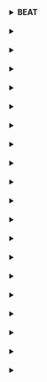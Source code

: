 <details>
<summary>
<strong>BEAT <i></i></strong>
</summary>
<br/>
<strong></strong>
<br/>
	<br/>
	<br/>
	<br/>
	<br/>
</details>
<br/>

<details>
<summary>
<strong> <i></i></strong>
</summary>
<br/>
<strong></strong>
<br/>
	<br/>
	<br/>
	<br/>
	<br/>
</details>
<br/>

<details>
<summary>
<strong> <i></i></strong>
</summary>
<br/>
<strong></strong>
<br/>
	<br/>
	<br/>
	<br/>
	<br/>
</details>
<br/>

<details>
<summary>
<strong> <i></i></strong>
</summary>
<br/>
<strong></strong>
<br/>
	<br/>
	<br/>
	<br/>
	<br/>
</details>
<br/>

<details>
<summary><strong> <i></i></strong></summary>
<br/><strong></strong><br/>
	<br/>
	<br/>
	<br/>
	<br/>
</details>
<br/>

<details>
<summary>
<strong> <i></i></strong>
</summary>
<br/>
<strong></strong>
<br/>
	<br/>
	<br/>
	<br/>
	<br/>
</details>
<br/>

<details>
<summary>
<strong> <i></i></strong>
</summary>
<br/>
<strong></strong>
<br/>
	<br/>
	<br/>
	<br/>
	<br/>
</details>
<br/>

<details>
<summary>
<strong> <i></i></strong>
</summary>
<br/>
<strong></strong>
<br/>
	<br/>
	<br/>
	<br/>
	<br/>
</details>
<br/>

<details>
<summary>
<strong> <i></i></strong>
</summary>
<br/>
<strong></strong>
<br/>
	<br/>
	<br/>
	<br/>
	<br/>
</details>
<br/>

<details>
<summary>
<strong> <i></i></strong>
</summary>
<br/>
<strong></strong>
<br/>
	<br/>
	<br/>
	<br/>
	<br/>
</details>
<br/>

<details>
<summary>
<strong> <i></i></strong>
</summary>
<br/>
<strong></strong>
<br/>
	<br/>
	<br/>
	<br/>
	<br/>
</details>
<br/>

<details>
<summary>
<strong> <i></i></strong>
</summary>
<br/>
<strong></strong>
<br/>
	<br/>
	<br/>
	<br/>
	<br/>
</details>
<br/>

<details>
<summary>
<strong> <i></i></strong>
</summary>
<br/>
<strong></strong>
<br/>
	<br/>
	<br/>
	<br/>
	<br/>
</details>
<br/>

<details>
<summary>
<strong> <i></i></strong>
</summary>
<br/>
<strong></strong>
<br/>
	<br/>
	<br/>
	<br/>
	<br/>
</details>
<br/>

<details>
<summary>
<strong> <i></i></strong>
</summary>
<br/>
<strong></strong>
<br/>
	<br/>
	<br/>
	<br/>
	<br/>
</details>
<br/>

<details>
<summary>
<strong> <i></i></strong>
</summary>
<br/>
<strong></strong>
<br/>
	<br/>
	<br/>
	<br/>
	<br/>
</details>
<br/>

<details>
<summary>
<strong> <i></i></strong>
</summary>
<br/>
<strong></strong>
<br/>
	<br/>
	<br/>
	<br/>
	<br/>
</details>
<br/>

<details>
<summary>
<strong> <i></i></strong>
</summary>
<br/>
<strong></strong>
<br/>
	<br/>
	<br/>
	<br/>
	<br/>
</details>
<br/>

<details>
<summary>
<strong> <i></i></strong>
</summary>
<br/>
<strong></strong>
<br/>
	<br/>
	<br/>
	<br/>
	<br/>
</details>
<br/>

<details>
<summary>
<strong> <i></i></strong>
</summary>
<br/>
<strong></strong>
<br/>
	<br/>
	<br/>
	<br/>
	<br/>
</details>
<br/>